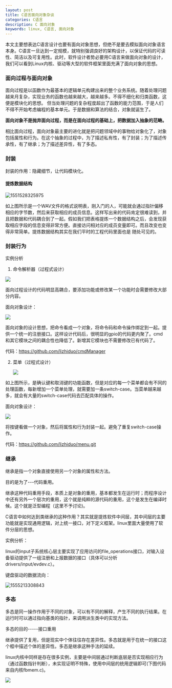 ```yaml
---
layout: post
title: C语言面向对象杂谈
categories: C语言
description: C 面向对象
keywords: linux, C语言, 面向对象
---
```


本文主要想表达C语言设计也要有面向对象思想，但绝不是要去模拟面向对象语言本身。C语言一旦达到一定规模，就特别强调良好的架构设计，以保证代码的可读性、简洁以及可复用性。此时，软件设计者势必要用C语言来做面向对象的设计，我们可以看到Linux内核、驱动等大型的软件框架里面充满了面向对象的思想。



### 面向过程与面向对象

面向过程是以函数作为最基本的逻辑单元构建出来的整个业务系统。随着处理问题越来月复杂，实现业务的函数也越来越大，越来越多。不得不细化和归类函数，这便是模块化的思想。 但当处理问题的复杂程度超出了函数的能力范围，于是人们不得不开始考虑编程的基本单元。于是数据和算法的结合，对象就诞生了。

**面向对象不是抛弃面向过程，而是在面向过程的基础上，把数据加入抽象的范畴。**

相比面向过程，面向对象最主要的进化就是把问题领域中的事物给对象化了，对象包括属性和行为。在这个抽象的过程中，为了描述私有性，有了封装；为了描述传承性，有了继承；为了描述差异性，有了多态。

###  封装

封装的作用：隐藏细节，让代码模块化。

#### 提炼数据结构

![1551528325975](/images/blog/c_design/1551528325975.png)

 如上图所示是一个WAV文件的格式说明表，刚入门的人，可能就会通过指针偏移相应的字节数，然后来获取相应的成员信息。这样写出来的代码肯定很难读到，并且把数据和代码耦合到了一起。假如我们把表格提炼一个数据结构之后，会发现获取相应字段的信息变得非常方便。直接访问相对应的成员变量即可。而且改变也变得非常简单。提炼数据结构其实在我们平时的工程代码里面也是 随处可见的。

### 封装行为

实例分析

1. 命令解析器（过程式设计）

![](/images/blog/c_design/cmd.png)

面向过程设计的代码明显高耦合，要添加功能或修改某一个功能时会需要修改大部分内容。

面向对象设计：

![](/images/blog/c_design/cmd_oo.png)

面向对象的设计思想，把命令看成一个对象，将命令码和命令操作绑定到一起。提供一个统一的注册接口。这样设计代码后，很明显的gpio的代码更内聚了。cmd和其它模块之间的耦合性也降低了。新增其它模块也不需要修改已有代码了。

代码：<https://github.com/lizhiduo/cmdManager>

2. 菜单（过程式设计）

   ![](/images/blog/c_design/menu.png)

如上图所示，是确认键和取消键的功能函数，但是对应的每一个菜单都会有不同的处理函数，每新增加一个菜单处理，就需要加一条switch-case。当菜单越来越多，就会有大量的switch-case代码去匹配具体的操作。

面向对象设计：

![](/images/blog/c_design/menu_oo.png)

将按键看做一个对象，然后将属性和行为封装一起。避免了重复switch-case操作。

代码：<https://github.com/lizhiduo/menu.git>



### 继承

继承是指一个对象直接使用另一个对象的属性和方法。

目的是为了---代码重用。

继承这种代码重用手段，本质上是对象的重用，基本都发生在运行时；而程序设计中还有另外一个层次的重用，这个就是纯粹的源代码的重用，这个是发生在编译时候。这个就是泛型编程（这里不予讨论)。

C语言中如何达到类继承的这种作用？其实就是提炼软件中间层，其中间层的主要功能就是实现通用逻辑，对上统一接口，对下定义框架。linux里面大量使用了软件分层的思想。

实例分析：

linux的input子系统核心层主要实现了应用访问的file_operations接口，对输入设备驱动提供了一组注册和上报数据的接口（具体可以分析drivers/input/evdev.c）。

键盘驱动的数据流向：

![1555213308843](/images/blog/c_design/input.png)

### 多态

多态是同一操作作用于不同的对象，可以有不同的解释，产生不同的执行结果。在运行时可以通过指向基类的指针，来调用派生类中的实现方法。

多态的目的-----接口重用

继承提供了复用，但是现实中个体往往存在差异性。多态就是用于在统一的接口这个框中描述个体的差异性。多态是继承这种手法的延续。

linux内核中同样是存在很多实例，主要是中间层通过判断底层是否实现相应行为（通过函数指针判断），未实现证明不特殊，使用中间层的统用逻辑即可(下图代码来自内核fbmem.c)。

![](/images/blog/c_design/fb.png)
